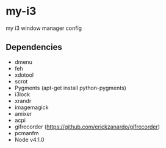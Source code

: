 # my-i3
my i3 window manager config

## Dependencies
- dmenu
- feh
- xdotool
- scrot
- Pygments (apt-get install python-pygments)
- i3lock
- xrandr
- imagemagick
- amixer
- acpi
- gifrecorder (https://github.com/erickzanardo/gifrecorder)
- pcmanfm
- Node v4.1.0
